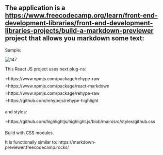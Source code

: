 ## The application is a https://www.freecodecamp.org/learn/front-end-development-libraries/front-end-development-libraries-projects/build-a-markdown-previewer project that allows you markdown some text:

<p>Sample:</p>

![147](https://github.com/LysenkoDenys/markdown-previewer/assets/105970854/02f39b7f-365f-483e-b9ad-2f08a71e3c10)

<p>This React JS project uses next plug-ns:</p>
⭐https://www.npmjs.com/package/rehype-raw
⭐https://www.npmjs.com/package/react-markdown
⭐https://www.npmjs.com/package/rehype-raw
⭐https://github.com/rehypejs/rehype-highlight
<p>and styles:</p>
⭐https://github.com/highlightjs/highlight.js/blob/main/src/styles/github.css
<p>Build with CSS modules.</p>
<p>It is functionally similar to: https://markdown-previewer.freecodecamp.rocks/</p>
